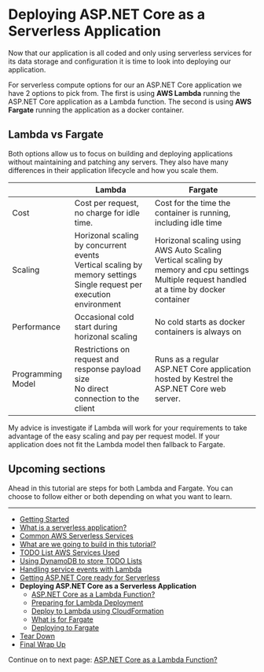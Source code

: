 # Deploying ASP.NET Core as a Serverless Application

Now that our application is all coded and only using serverless services for its data storage and configuration it is time
to look into deploying our application.

For serverless compute options for our an ASP.NET Core application we have 2 options to pick from. The first is using **AWS Lambda** running
 the ASP.NET Core application as a Lambda function. The second is using **AWS Fargate** running the application as a docker container.

## Lambda vs Fargate

Both options allow us to focus on building and deploying applications without maintaining and patching any servers. They also
have many differences in their application lifecycle and how you scale them.

| | Lambda | Fargate
| - | - | - |
| Cost | Cost per request, no charge for idle time. | Cost for the time the container is running, including idle time |
| Scaling | Horizonal scaling by concurrent events<br />Vertical scaling by memory settings<br />Single request per execution environment | Horizonal scaling using AWS Auto Scaling <br />Vertical scaling by memory and cpu settings<br />Multiple request handled at a time by docker container |
| Performance | Occasional cold start during horizonal scaling | No cold starts as docker containers is always on |
| Programming Model | Restrictions on request and response payload size <br />No direct connection to the client | Runs as a regular ASP.NET Core application hosted by Kestrel the ASP.NET Core web server. |

My advice is investigate if Lambda will work for your requirements to take advantage of the easy scaling and pay per request model. If
your application does not fit the Lambda model then fallback to Fargate.


## Upcoming sections

Ahead in this tutorial are steps for both Lambda and Fargate. You can choose to follow either or both depending on what you want to learn.

<!-- Generated Navigation -->
---

* [Getting Started](../GettingStarted.md)
* [What is a serverless application?](../WhatIsServerless.md)
* [Common AWS Serverless Services](../CommonServerlessServices.md)
* [What are we going to build in this tutorial?](../WhatAreWeBuilding.md)
* [TODO List AWS Services Used](../TODOListServices.md)
* [Using DynamoDB to store TODO Lists](../DynamoDBModule/WhatIsDynamoDB.md)
* [Handling service events with Lambda](../StreamProcessing/ServiceEvents.md)
* [Getting ASP.NET Core ready for Serverless](../ASP.NETCoreFrontend/TheFrontend.md)
* **Deploying ASP.NET Core as a Serverless Application**
  * [ASP.NET Core as a Lambda Function?](../DeployingFrontend/AspNetCoreAsLambda.md)
  * [Preparing for Lambda Deployment](../DeployingFrontend/LambdaPrepare.md)
  * [Deploy to Lambda using CloudFormation](../DeployingFrontend/LambdaDeploy.md)
  * [What is for Fargate](../DeployingFrontend/WhatIsFargate.md)
  * [Deploying to Fargate](../DeployingFrontend/FargateDeploy.md)
* [Tear Down](../TearDown.md)
* [Final Wrap Up](../FinalWrapup.md)

Continue on to next page: [ASP.NET Core as a Lambda Function?](../DeployingFrontend/AspNetCoreAsLambda.md)

